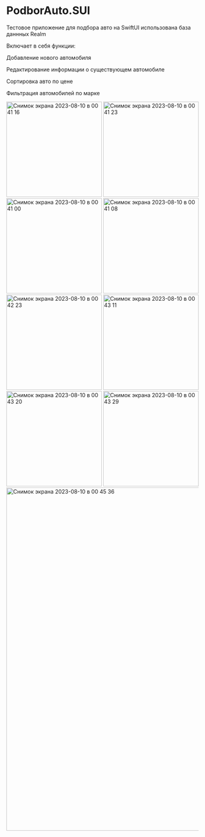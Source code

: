 # PodborAuto.SUI
Тестовое приложение для подбора авто на SwiftUI использована база даннных Realm
 
Включает в себя функции:


Добавление нового автомобиля


Редактирование информации о существующем автомобиле


Сортировка авто по цене


Фильтрация автомобилей по марке





<img width="250" alt="Снимок экрана 2023-08-10 в 00 41 16" src="https://github.com/IgorJu/TestPodborAuto.SUI/assets/127942402/9abc8b69-ad6a-4348-9fc3-b03be052255c">
<img width="250" alt="Снимок экрана 2023-08-10 в 00 41 23" src="https://github.com/IgorJu/TestPodborAuto.SUI/assets/127942402/c4f8a703-f417-4ccb-b50b-e01db0cfdd0d">


<img width="250" alt="Снимок экрана 2023-08-10 в 00 41 00" src="https://github.com/IgorJu/TestPodborAuto.SUI/assets/127942402/c87b4374-e889-4c54-bb9e-201cd8341826">




<img width="250" alt="Снимок экрана 2023-08-10 в 00 41 08" src="https://github.com/IgorJu/TestPodborAuto.SUI/assets/127942402/70167a1a-dbde-48ef-ada0-feafddf3ba36">
<img width="250" alt="Снимок экрана 2023-08-10 в 00 42 23" src="https://github.com/IgorJu/TestPodborAuto.SUI/assets/127942402/648d1096-4496-4ed8-bdc9-d9447d3e56dc">
<img width="250" alt="Снимок экрана 2023-08-10 в 00 43 11" src="https://github.com/IgorJu/TestPodborAuto.SUI/assets/127942402/58a175e1-2817-4163-990a-03911e9b7925">
<img width="250" alt="Снимок экрана 2023-08-10 в 00 43 20" src="https://github.com/IgorJu/TestPodborAuto.SUI/assets/127942402/597ce3d0-b9f0-4ba2-93f6-8435d1424cb8">
<img width="250" alt="Снимок экрана 2023-08-10 в 00 43 29" src="https://github.com/IgorJu/TestPodborAuto.SUI/assets/127942402/91a62816-45cf-49ff-88e0-649270af2dfb">
<img width="900" alt="Снимок экрана 2023-08-10 в 00 45 36" src="https://github.com/IgorJu/TestPodborAuto.SUI/assets/127942402/a8fd20b6-709b-4335-9dc8-b2b47e3dc5bc">

